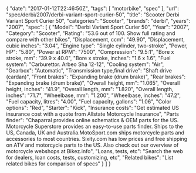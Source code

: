 {
    "date": "2017-01-12T22:46:50Z",
    "tags": [
        "motorbike",
        "spec"
    ],
    "url": "spec\/derbi\/2007\/derbi-variant-sport-curier-50",
    "title": "Scooter Derbi Variant Sport Curier 50",
    "categories": "Scooter",
    "brands": "derbi",
    "years": "2007",
    "spec": [
        {
            "Model": "Derbi Variant Sport Curier 50",
            "Year": "2007",
            "Category": "Scooter",
            "Rating": "53.6 out of 100. Show full rating and compare with other bikes",
            "Displacement, ccm": "49.90",
            "Displacement, cubic inches": "3.04",
            "Engine type": "Single cylinder, two-stroke",
            "Power, HP": "5.80",
            "Power at RPM": "7500",
            "Compression": "9.5:1",
            "Bore x stroke, mm": "39.9 x 40.0",
            "Bore x stroke, inches": "1.6 x 1.6",
            "Fuel system": "Carburettor. Arbeo Sha 12-12",
            "Cooling system": "Air",
            "Gearbox": "Automatic",
            "Transmission type,final drive": "Shaft drive (cardan)",
            "Front brakes": "Expanding brake (drum brake)",
            "Rear brakes": "Expanding brake (drum brake)",
            "Overall height, mm": "1.065",
            "Overall height, inches": "41.9",
            "Overall length, mm": "1.820",
            "Overall length, inches": "71.7",
            "Wheelbase, mm": "1.200",
            "Wheelbase, inches": "47.2",
            "Fuel capacity, litres": "4.00",
            "Fuel capacity, gallons": "1.06",
            "Color options": "Red",
            "Starter": "Kick",
            "Insurance costs": "Get estimated US insurance cost with a quote from Allstate Motorcycle Insurance",
            "Parts finder": "Chaparral provides online schematics & OEM parts for the US.   Motorcycle Superstore provides an easy-to-use parts finder. Ships to the US, Canada, UK and Australia.MotoSport.com ships motorcycle parts and accessories to most countries.    Sixity.com has low prices and free shipping on ATV and motorcycle parts to the US. Also check out our overview of motorcycle webshops at Bikez.info",
            "Loans, tests, etc": "Search the web for dealers, loan costs, tests, customizing, etc",
            "Related bikes": "List related bikes for comparison of specs"
        }
    ]
}